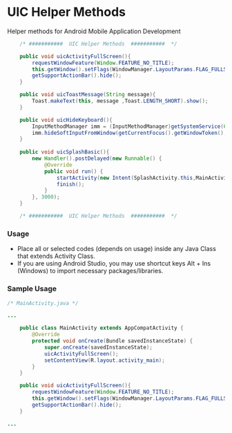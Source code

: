 # UIC Helper Methods 
Helper methods for Android Mobile Application Development

```java
    /* ###########  UIC Helper Methods  ###########  */

    public void uicActivityFullScreen(){
        requestWindowFeature(Window.FEATURE_NO_TITLE);
        this.getWindow().setFlags(WindowManager.LayoutParams.FLAG_FULLSCREEN, WindowManager.LayoutParams.FLAG_FULLSCREEN);
        getSupportActionBar().hide();
    }

    public void uicToastMessage(String message){
        Toast.makeText(this, message ,Toast.LENGTH_SHORT).show();
    }

    public void uicHideKeyboard(){
        InputMethodManager imm = (InputMethodManager)getSystemService(Context.INPUT_METHOD_SERVICE);
        imm.hideSoftInputFromWindow(getCurrentFocus().getWindowToken(),InputMethodManager.RESULT_UNCHANGED_SHOWN);
    }
    
    public void uicSplashBasic(){
        new Handler().postDelayed(new Runnable() {
            @Override
            public void run() {
                startActivity(new Intent(SplashActivity.this,MainActivity.class));
                finish();
            }
        }, 3000);
    }    

    /* ###########  UIC Helper Methods  ###########  */
```

### Usage
* Place all or selected codes (depends on usage) inside any Java Class that extends Activity Class.
* If you are using Android Studio, you may use shortcut keys Alt + Ins (Windows) to import necessary packages/libraries.

### Sample Usage

```java
/* MainActivity.java */

...

	public class MainActivity extends AppCompatActivity {
		@Override
		protected void onCreate(Bundle savedInstanceState) {
			super.onCreate(savedInstanceState);
			uicActivityFullScreen();
			setContentView(R.layout.activity_main);
		}
	}

	public void uicActivityFullScreen(){
		requestWindowFeature(Window.FEATURE_NO_TITLE);
		this.getWindow().setFlags(WindowManager.LayoutParams.FLAG_FULLSCREEN, WindowManager.LayoutParams.FLAG_FULLSCREEN);
		getSupportActionBar().hide();
	}

...

```
